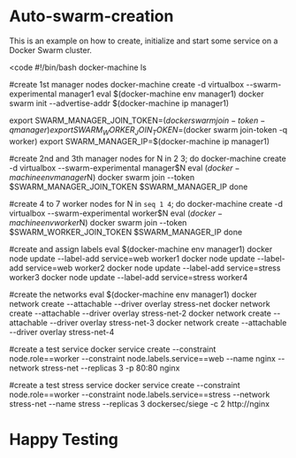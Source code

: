# Auto-swarm-creation

This is an example on how to create, initialize and start some service on a Docker Swarm cluster.


<code 
#!/bin/bash
docker-machine ls

#create 1st manager nodes
docker-machine create -d virtualbox  --swarm-experimental manager1
eval $(docker-machine env manager1)
docker swarm init --advertise-addr $(docker-machine ip manager1)

export SWARM_MANAGER_JOIN_TOKEN=$(docker swarm join-token -q manager)
export SWARM_WORKER_JOIN_TOKEN=$(docker swarm join-token -q worker)
export SWARM_MANAGER_IP=$(docker-machine ip manager1)

#create 2nd and 3th manager nodes
for N in 2 3; do
docker-machine create -d virtualbox  --swarm-experimental manager$N
eval $(docker-machine env manager$N)
docker swarm join --token $SWARM_MANAGER_JOIN_TOKEN $SWARM_MANAGER_IP
done

#create 4 to 7 worker nodes
for N in `seq 1 4`; do
docker-machine create -d virtualbox  --swarm-experimental  worker$N
eval $(docker-machine env worker$N)
docker swarm join --token $SWARM_WORKER_JOIN_TOKEN $SWARM_MANAGER_IP
done

#create and assign labels
eval $(docker-machine env manager1)
docker node update --label-add service=web worker1
docker node update --label-add service=web worker2
docker node update --label-add service=stress worker3
docker node update --label-add service=stress worker4

#create the networks
eval $(docker-machine env manager1)
docker network create --attachable --driver overlay stress-net
docker network create --attachable --driver overlay stress-net-2
docker network create --attachable --driver overlay stress-net-3
docker network create --attachable --driver overlay stress-net-4


#create a test service
docker service create --constraint node.role==worker --constraint node.labels.service==web --name nginx --network stress-net --replicas 3  -p 80:80  nginx

#create a test stress service
docker service create --constraint node.role==worker --constraint node.labels.service==stress --network stress-net   --name stress  --replicas 3  dockersec/siege  -c 2 http://nginx

>

# Happy Testing
